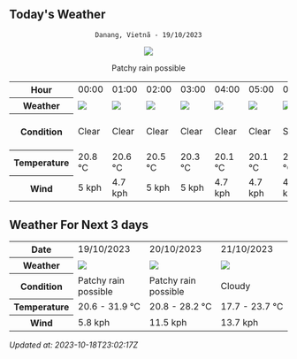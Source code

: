 ## Today's Weather
<div align="center">


`Danang, Vietnã - 19/10/2023`

<img src="https://cdn.weatherapi.com/weather/64x64/day/176.png"/>

Patchy rain possible

</div>


<table>
    <tr>
        <th>Hour</th>
        <td>00:00</td><td>01:00</td><td>02:00</td><td>03:00</td><td>04:00</td><td>05:00</td><td>06:00</td><td>07:00</td><td>08:00</td><td>09:00</td><td>10:00</td><td>11:00</td><td>12:00</td><td>13:00</td><td>14:00</td><td>15:00</td><td>16:00</td><td>17:00</td><td>18:00</td><td>19:00</td><td>20:00</td><td>21:00</td><td>22:00</td><td>23:00</td>
    </tr>
    <tr>
        <th>Weather</th>
        <td><img src="https://cdn.weatherapi.com/weather/64x64/night/113.png"></img></td><td><img src="https://cdn.weatherapi.com/weather/64x64/night/113.png"></img></td><td><img src="https://cdn.weatherapi.com/weather/64x64/night/113.png"></img></td><td><img src="https://cdn.weatherapi.com/weather/64x64/night/113.png"></img></td><td><img src="https://cdn.weatherapi.com/weather/64x64/night/113.png"></img></td><td><img src="https://cdn.weatherapi.com/weather/64x64/night/113.png"></img></td><td><img src="https://cdn.weatherapi.com/weather/64x64/day/113.png"></img></td><td><img src="https://cdn.weatherapi.com/weather/64x64/day/113.png"></img></td><td><img src="https://cdn.weatherapi.com/weather/64x64/day/113.png"></img></td><td><img src="https://cdn.weatherapi.com/weather/64x64/day/113.png"></img></td><td><img src="https://cdn.weatherapi.com/weather/64x64/day/113.png"></img></td><td><img src="https://cdn.weatherapi.com/weather/64x64/day/113.png"></img></td><td><img src="https://cdn.weatherapi.com/weather/64x64/day/113.png"></img></td><td><img src="https://cdn.weatherapi.com/weather/64x64/day/113.png"></img></td><td><img src="https://cdn.weatherapi.com/weather/64x64/day/176.png"></img></td><td><img src="https://cdn.weatherapi.com/weather/64x64/day/176.png"></img></td><td><img src="https://cdn.weatherapi.com/weather/64x64/day/116.png"></img></td><td><img src="https://cdn.weatherapi.com/weather/64x64/day/116.png"></img></td><td><img src="https://cdn.weatherapi.com/weather/64x64/night/116.png"></img></td><td><img src="https://cdn.weatherapi.com/weather/64x64/night/116.png"></img></td><td><img src="https://cdn.weatherapi.com/weather/64x64/night/113.png"></img></td><td><img src="https://cdn.weatherapi.com/weather/64x64/night/143.png"></img></td><td><img src="https://cdn.weatherapi.com/weather/64x64/night/143.png"></img></td><td><img src="https://cdn.weatherapi.com/weather/64x64/night/143.png"></img></td>
    </tr>
    <tr>
        <th>Condition</th>
        <td width="200px">Clear</td><td width="200px">Clear</td><td width="200px">Clear</td><td width="200px">Clear</td><td width="200px">Clear</td><td width="200px">Clear</td><td width="200px">Sunny</td><td width="200px">Sunny</td><td width="200px">Sunny</td><td width="200px">Sunny</td><td width="200px">Sunny</td><td width="200px">Sunny</td><td width="200px">Sunny</td><td width="200px">Sunny</td><td width="200px">Patchy rain possible</td><td width="200px">Patchy rain possible</td><td width="200px">Partly cloudy</td><td width="200px">Partly cloudy</td><td width="200px">Partly cloudy</td><td width="200px">Partly cloudy</td><td width="200px">Clear</td><td width="200px">Mist</td><td width="200px">Mist</td><td width="200px">Mist</td>
    </tr>
    <tr>
        <th>Temperature</th>
        <td>20.8 °C</td><td>20.6 °C</td><td>20.5 °C</td><td>20.3 °C</td><td>20.1 °C</td><td>20.1 °C</td><td>20.3 °C</td><td>21.9 °C</td><td>24.4 °C</td><td>27.1 °C</td><td>28.9 °C</td><td>29.9 °C</td><td>30.5 °C</td><td>30.4 °C</td><td>29.8 °C</td><td>29 °C</td><td>28.2 °C</td><td>25.9 °C</td><td>24 °C</td><td>23.4 °C</td><td>23 °C</td><td>22.8 °C</td><td>22.6 °C</td><td>22.4 °C</td>
    </tr>
    <tr>
        <th>Wind</th>
        <td>5 kph</td><td>4.7 kph</td><td>5 kph</td><td>5 kph</td><td>4.7 kph</td><td>4.7 kph</td><td>4.7 kph</td><td>4.7 kph</td><td>3.6 kph</td><td>1.8 kph</td><td>1.1 kph</td><td>1.1 kph</td><td>1.1 kph</td><td>1.1 kph</td><td>1.8 kph</td><td>0.7 kph</td><td>1.4 kph</td><td>2.9 kph</td><td>1.1 kph</td><td>1.8 kph</td><td>0.4 kph</td><td>1.1 kph</td><td>1.1 kph</td><td>1.4 kph</td>
    </tr>
</table>


## Weather For Next 3 days


<table>
    <tr>
        <th>Date</th>
        <td>19/10/2023</td><td>20/10/2023</td><td>21/10/2023</td>
    </tr>
    <tr>
        <th>Weather</th>
        <td><img src="https://cdn.weatherapi.com/weather/64x64/day/176.png"/></td><td><img src="https://cdn.weatherapi.com/weather/64x64/day/176.png"/></td><td><img src="https://cdn.weatherapi.com/weather/64x64/day/119.png"/></td>
    </tr>
    <tr>
        <th>Condition</th>
        <td width="200px">Patchy rain possible</td><td width="200px">Patchy rain possible</td><td width="200px">Cloudy</td>
    </tr>
    <tr>
        <th>Temperature</th>
        <td>20.6 -  31.9 °C</td><td>20.8 -  28.2 °C</td><td>17.7 -  23.7 °C</td>
    </tr>
    <tr>
        <th>Wind</th>
        <td>5.8 kph</td><td>11.5 kph</td><td>13.7 kph</td>
    </tr>
</table>


*Updated at: 2023-10-18T23:02:17Z*